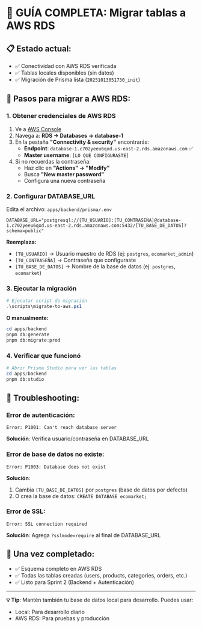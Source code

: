 # 🚀 GUÍA COMPLETA: Migrar tablas a AWS RDS

## 📋 Estado actual:
- ✅ Conectividad con AWS RDS verificada
- ✅ Tablas locales disponibles (sin datos)
- ✅ Migración de Prisma lista (`20251013051730_init`)

## 🎯 Pasos para migrar a AWS RDS:

### **1. Obtener credenciales de AWS RDS**
1. Ve a [AWS Console](https://console.aws.amazon.com/rds/)
2. Navega a: **RDS → Databases → database-1**
3. En la pestaña **"Connectivity & security"** encontrarás:
   - **Endpoint**: `database-1.c702yeeu6qxd.us-east-2.rds.amazonaws.com` ✅
   - **Master username**: `[LO QUE CONFIGURASTE]`
4. Si no recuerdas la contraseña:
   - Haz clic en **"Actions" → "Modify"**
   - Busca **"New master password"**
   - Configura una nueva contraseña

### **2. Configurar DATABASE_URL**
Edita el archivo: `apps/backend/prisma/.env`

```env
DATABASE_URL="postgresql://[TU_USUARIO]:[TU_CONTRASEÑA]@database-1.c702yeeu6qxd.us-east-2.rds.amazonaws.com:5432/[TU_BASE_DE_DATOS]?schema=public"
```

**Reemplaza:**
- `[TU_USUARIO]` → Usuario maestro de RDS (ej: `postgres`, `ecomarket_admin`)
- `[TU_CONTRASEÑA]` → Contraseña que configuraste
- `[TU_BASE_DE_DATOS]` → Nombre de la base de datos (ej: `postgres`, `ecomarket`)

### **3. Ejecutar la migración**
```powershell
# Ejecutar script de migración
.\scripts\migrate-to-aws.ps1
```

**O manualmente:**
```powershell
cd apps/backend
pnpm db:generate
pnpm db:migrate:prod
```

### **4. Verificar que funcionó**
```powershell
# Abrir Prisma Studio para ver las tablas
cd apps/backend
pnpm db:studio
```

## 🔧 Troubleshooting:

### Error de autenticación:
```
Error: P1001: Can't reach database server
```
**Solución**: Verifica usuario/contraseña en DATABASE_URL

### Error de base de datos no existe:
```
Error: P1003: Database does not exist
```
**Solución**: 
1. Cambia `[TU_BASE_DE_DATOS]` por `postgres` (base de datos por defecto)
2. O crea la base de datos: `CREATE DATABASE ecomarket;`

### Error de SSL:
```
Error: SSL connection required
```
**Solución**: Agrega `?sslmode=require` al final de DATABASE_URL

## 🎉 Una vez completado:
- ✅ Esquema completo en AWS RDS
- ✅ Todas las tablas creadas (users, products, categories, orders, etc.)
- ✅ Listo para Sprint 2 (Backend + Autenticación)

---

**💡 Tip**: Mantén también tu base de datos local para desarrollo. Puedes usar:
- Local: Para desarrollo diario
- AWS RDS: Para pruebas y producción
